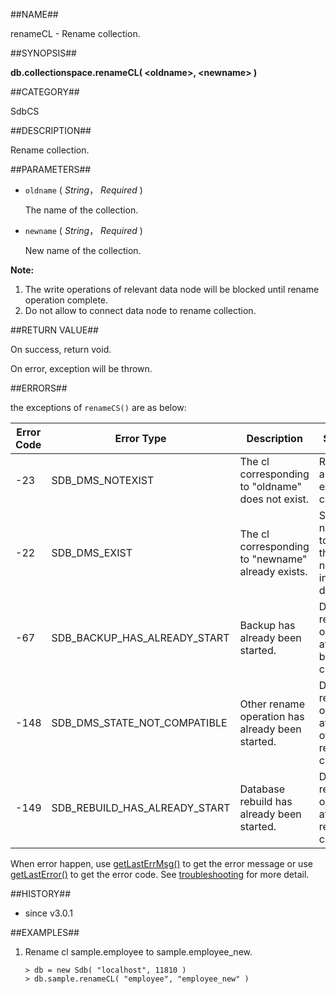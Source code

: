 ##NAME##

renameCL - Rename collection.

##SYNOPSIS##

**db.collectionspace.renameCL( \<oldname\>, \<newname\> )**

##CATEGORY##

SdbCS

##DESCRIPTION##

Rename collection.

##PARAMETERS##

* `oldname` ( *String*， *Required* )

	The name of the collection. 

* `newname` ( *String*， *Required* )

	New name of the collection. 

**Note:**

1. The write operations of relevant data node will be blocked until rename operation complete.
2. Do not allow to connect data node to rename collection.

##RETURN VALUE##

On success, return void.

On error, exception will be thrown.

##ERRORS##

the exceptions of `renameCS()` are as below:

| Error Code | Error Type | Description | Solution |
| ------ | --- | ------------ | ----------- |
| -23 | SDB_DMS_NOTEXIST | The cl corresponding to "oldname" does not exist. | Rename an existing collection. |
| -22 | SDB_DMS_EXIST | The cl corresponding to "newname" already exists. | Set newname to a name that does not exist in the database. |
| -67 | SDB_BACKUP_HAS_ALREADY_START | Backup has already been started. | Do rename operation after backup complete. |
| -148 | SDB_DMS_STATE_NOT_COMPATIBLE | Other rename operation has already been started. | Do rename operation after other rename complete. |
| -149 | SDB_REBUILD_HAS_ALREADY_START | Database rebuild has already been started. | Do rename operation after rebuild complete. |

When error happen, use [getLastErrMsg()](manual/Manual/Sequoiadb_command/Global/getLastErrMsg.md)
to get the error message or use [getLastError()](manual/Manual/Sequoiadb_command/Global/getLastError.md)
to get the error code. See [troubleshooting](manual/FAQ/faq_sdb.md) for
more detail.

##HISTORY##

* since v3.0.1

##EXAMPLES##

1. Rename cl sample.employee to sample.employee_new.

	```lang-javascript
	> db = new Sdb( "localhost", 11810 )
	> db.sample.renameCL( "employee", "employee_new" )
	```